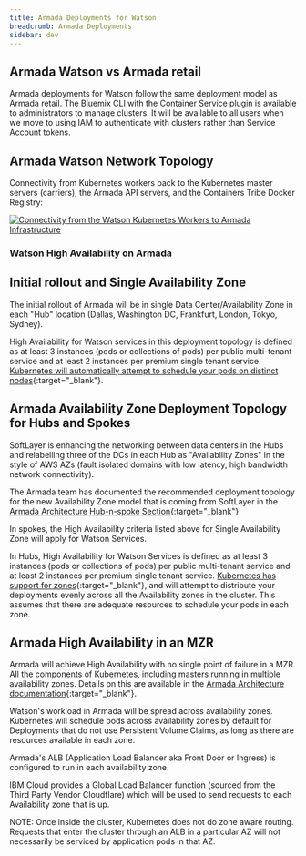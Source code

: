 ```yaml
---
title: Armada Deployments for Watson
breadcrumb: Armada Deployments
sidebar: dev
---
```

## Armada Watson vs Armada retail

Armada deployments for Watson follow the same deployment model as Armada retail. The Bluemix CLI with the Container Service plugin is available to administrators to manage clusters. It will be available to all users when we move to using IAM to authenticate with clusters rather than Service Account tokens.

## Armada Watson Network Topology

Connectivity from Kubernetes workers back to the Kubernetes master servers (carriers), the Armada API servers, and the Containers Tribe Docker Registry:

[![Connectivity from the Watson Kubernetes Workers to Armada Infrastructure](https://pages.github.ibm.com/watson-health-playbook/resources/images/developer-guide/armada-watson/watson-armada-connectivity.png)](https://pages.github.ibm.com/watson-health-playbook/resources/images/developer-guide/armada-watson/watson-armada-connectivity.png)

<a name="ha"></a>

### Watson High Availability on Armada


## Initial rollout and Single Availability Zone

The initial rollout of Armada will be in single Data Center/Availability Zone in each "Hub" location (Dallas, Washington DC, Frankfurt, London, Tokyo, Sydney).

High Availability for Watson services in this deployment topology is defined as at least 3 instances (pods or collections of pods) per public multi-tenant service and at least 2 instances per premium single tenant service. [Kubernetes will automatically attempt to schedule your pods on distinct nodes](https://kubernetes.io/docs/concepts/configuration/assign-pod-node/){:target="_blank"}.

## Armada Availability Zone Deployment Topology for Hubs and Spokes

SoftLayer is enhancing the networking between data centers in the Hubs and relabelling three of the DCs in each Hub as "Availability Zones" in the style of AWS AZs (fault isolated domains with low latency, high bandwidth network connectivity).

The Armada team has documented the recommended deployment topology for the new Availability Zone model that is coming from SoftLayer in the
[Armada Architecture Hub-n-spoke Section](https://github.ibm.com/alchemy-containers/armada/blob/master/architecture/architecture.md#hub-n-spoke-architecture){:target="_blank"}

In spokes, the High Availability criteria listed above for Single Availability Zone will apply for Watson Services.

In Hubs, High Availability for Watson Services is defined as at least 3 instances (pods or collections of pods) per public multi-tenant service and at least 2 instances per premium single tenant service. [Kubernetes has support for zones](https://kubernetes.io/docs/admin/multiple-zones/){:target="_blank"}, and will attempt to distribute your deployments evenly across all the Availability zones in the cluster. This assumes that there are adequate resources to schedule your pods in each zone.

## Armada High Availability in an MZR

Armada will achieve High Availability with no single point of failure in a MZR. All the components of Kubernetes, including masters running in multiple availability zones. Details on this are available in the [Armada Architecture documentation](https://github.ibm.com/alchemy-containers/armada/blob/master/architecture/architecture.md#recoveryha){:target="_blank"}.

Watson's workload in Armada will be spread across availability zones. Kubernetes will schedule pods across availability zones by default for Deployments that do not use Persistent Volume Claims, as long as there are resources available in each zone.

Armada's ALB (Application Load Balancer aka Front Door or Ingress) is configured to run in each availability zone.

IBM Cloud provides a Global Load Balancer function (sourced from the Third Party Vendor Cloudflare) which will be used to send requests to each Availability zone that is up.

NOTE: Once inside the cluster, Kubernetes does not do zone aware routing. Requests that enter the cluster through an ALB in a particular AZ will not necessarily be serviced by application pods in that AZ.
